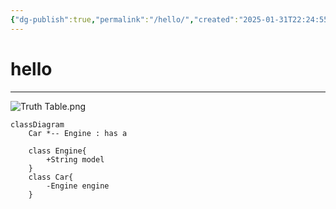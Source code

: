 ```yaml
---
{"dg-publish":true,"permalink":"/hello/","created":"2025-01-31T22:24:55.224+02:00","updated":"2025-01-31T23:07:41.804+02:00"}
---
```


# hello
---

![Truth Table.png](/img/user/assets/img/Truth%20Table.png)

```mermaid
classDiagram
    Car *-- Engine : has a

    class Engine{
        +String model
    }
    class Car{
        -Engine engine
    }
```
